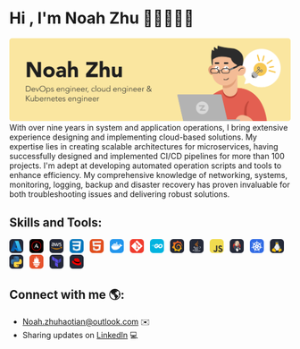 # Hi , I'm Noah Zhu 👋🏻👨🏻‍💻

<img src=assests\images\banner.png alt="banner-noah">
With over nine years in system and application operations, I bring extensive experience designing and implementing cloud-based solutions. My expertise lies in creating scalable architectures for microservices, having successfully designed and implemented CI/CD pipelines for more than 100 projects. I'm adept at developing automated operation scripts and tools to enhance efficiency. My comprehensive knowledge of networking, systems, monitoring, logging, backup and disaster recovery has proven invaluable for both troubleshooting issues and delivering robust solutions.

## Skills and Tools:
<img src=assests\images\Azure-Dark.svg alt="azure" height="25">&ensp;
<img src=assests\images\Ansible.svg alt="ansible" height="25">&ensp;
<img src=assests\images\AWS-Dark.svg alt="aws" height="25">&ensp;
<img src=assests\images\CSS.svg alt="css" height="25">&ensp;
<img src=assests\images\HTML.svg alt="html" height="25">&ensp;
<img src=assests\images\Docker.svg alt="docker" height="25">&ensp;
<img src=assests\images\Git.svg alt="git" height="25">&ensp;
<img src=assests\images\GoLang.svg alt="go" height="25">&ensp;
<img src=assests\images\Grafana-Dark.svg alt="Grafana" height="25">&ensp;
<img src=assests\images\Java-Dark.svg alt="Java" height="25">&ensp;
<img src=assests\images\JavaScript.svg alt="JavaScript" height="25">&ensp;
<img src=assests\images\Jenkins-Dark.svg alt="Jenkins" height="25">&ensp;
<img src=assests\images\Kubernetes.svg alt="Kubernetes" height="25">&ensp;
<img src=assests\images\Linux-Dark.svg alt="Linux" height="25">&ensp;
<img src=assests\images\Python-Dark.svg alt="Python" height="25">&ensp;
<img src=assests\images\Prometheus.svg alt="Prometheus" height="25">&ensp;
<img src=assests\images\Terraform-Dark.svg alt="Terraform" height="25">&ensp;
<img src=assests\images\RedHat-Dark.svg alt="RedHat" height="25">&ensp;

## Connect with me 🌎:
- Noah.zhuhaotian@outlook.com ✉️
- Sharing updates on [LinkedIn](https://www.linkedin.com/in/noah-zhu) 💻




